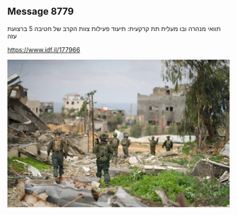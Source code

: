 ## Message 8779

תוואי מנהרה ובו מעלית תת קרקעית:
תיעוד פעילות צוות הקרב של חטיבה 5 
ברצועת עזה

https://www.idf.il/177966

![Photo](./8779/8779_photo.jpg)
